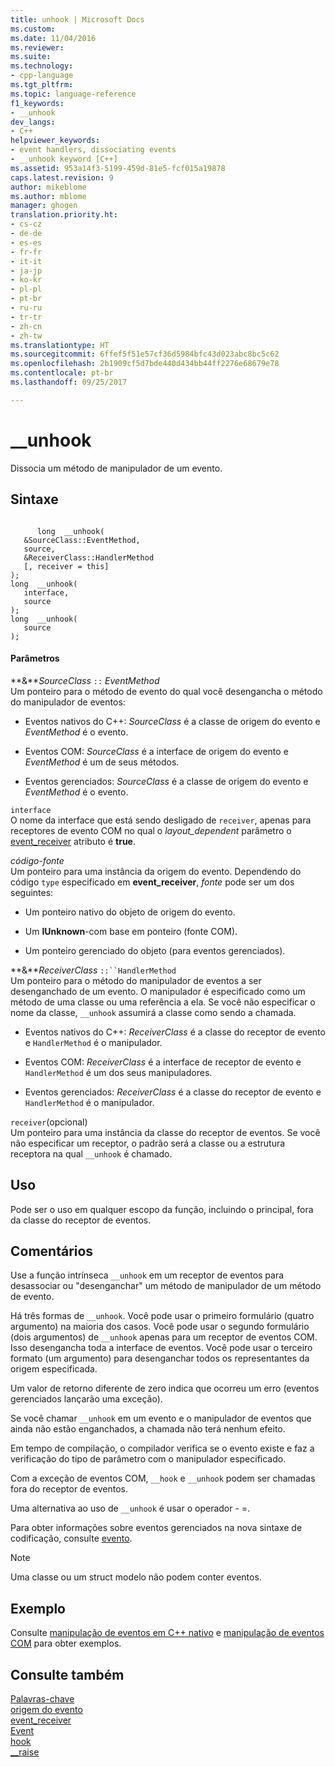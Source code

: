 ```yaml
---
title: unhook | Microsoft Docs
ms.custom: 
ms.date: 11/04/2016
ms.reviewer: 
ms.suite: 
ms.technology:
- cpp-language
ms.tgt_pltfrm: 
ms.topic: language-reference
f1_keywords:
- __unhook
dev_langs:
- C++
helpviewer_keywords:
- event handlers, dissociating events
- __unhook keyword [C++]
ms.assetid: 953a14f3-5199-459d-81e5-fcf015a19878
caps.latest.revision: 9
author: mikeblome
ms.author: mblome
manager: ghogen
translation.priority.ht:
- cs-cz
- de-de
- es-es
- fr-fr
- it-it
- ja-jp
- ko-kr
- pl-pl
- pt-br
- ru-ru
- tr-tr
- zh-cn
- zh-tw
ms.translationtype: HT
ms.sourcegitcommit: 6ffef5f51e57cf36d5984bfc43d023abc8bc5c62
ms.openlocfilehash: 2b1909cf5d7bde440d434bb44ff2276e68679e78
ms.contentlocale: pt-br
ms.lasthandoff: 09/25/2017

---
```

# <a name="unhook"></a>__unhook
Dissocia um método de manipulador de um evento.  
  
## <a name="syntax"></a>Sintaxe  
  
```  
  
      long  __unhook(  
   &SourceClass::EventMethod,  
   source,  
   &ReceiverClass::HandlerMethod  
   [, receiver = this]   
);  
long  __unhook(   
   interface,  
   source  
);  
long  __unhook(  
   source   
);  
```  
  
#### <a name="parameters"></a>Parâmetros  
 **&***SourceClass* `::` *EventMethod*  
 Um ponteiro para o método de evento do qual você desengancha o método do manipulador de eventos:  
  
-   Eventos nativos do C++: *SourceClass* é a classe de origem do evento e *EventMethod* é o evento.  
  
-   Eventos COM: *SourceClass* é a interface de origem do evento e *EventMethod* é um de seus métodos.  
  
-   Eventos gerenciados: *SourceClass* é a classe de origem do evento e *EventMethod* é o evento.  
  
 `interface`  
 O nome da interface que está sendo desligado de `receiver`, apenas para receptores de evento COM no qual o *layout_dependent* parâmetro o [event_receiver](../windows/event-receiver.md) atributo é **true**.  
  
 *código-fonte*  
 Um ponteiro para uma instância da origem do evento. Dependendo do código `type` especificado em **event_receiver**, *fonte* pode ser um dos seguintes:  
  
-   Um ponteiro nativo do objeto de origem do evento.  
  
-   Um **IUnknown**-com base em ponteiro (fonte COM).  
  
-   Um ponteiro gerenciado do objeto (para eventos gerenciados).  
  
 **&***ReceiverClass* `::``HandlerMethod`  
 Um ponteiro para o método do manipulador de eventos a ser desenganchado de um evento. O manipulador é especificado como um método de uma classe ou uma referência a ela. Se você não especificar o nome da classe, `__unhook` assumirá a classe como sendo a chamada.  
  
-   Eventos nativos do C++: *ReceiverClass* é a classe do receptor de evento e `HandlerMethod` é o manipulador.  
  
-   Eventos COM: *ReceiverClass* é a interface de receptor de evento e `HandlerMethod` é um dos seus manipuladores.  
  
-   Eventos gerenciados: *ReceiverClass* é a classe do receptor de evento e `HandlerMethod` é o manipulador.  
  
 `receiver`(opcional)  
 Um ponteiro para uma instância da classe do receptor de eventos. Se você não especificar um receptor, o padrão será a classe ou a estrutura receptora na qual `__unhook` é chamado.  
  
## <a name="usage"></a>Uso  
 Pode ser o uso em qualquer escopo da função, incluindo o principal, fora da classe do receptor de eventos.  
  
## <a name="remarks"></a>Comentários  
 Use a função intrínseca `__unhook` em um receptor de eventos para desassociar ou "desenganchar" um método de manipulador de um método de evento.  
  
 Há três formas de `__unhook`. Você pode usar o primeiro formulário (quatro argumento) na maioria dos casos. Você pode usar o segundo formulário (dois argumentos) de `__unhook` apenas para um receptor de eventos COM. Isso desengancha toda a interface de eventos. Você pode usar o terceiro formato (um argumento) para desenganchar todos os representantes da origem especificada.  
  
 Um valor de retorno diferente de zero indica que ocorreu um erro (eventos gerenciados lançarão uma exceção).  
  
 Se você chamar `__unhook` em um evento e o manipulador de eventos que ainda não estão enganchados, a chamada não terá nenhum efeito.  
  
 Em tempo de compilação, o compilador verifica se o evento existe e faz a verificação do tipo de parâmetro com o manipulador especificado.  
  
 Com a exceção de eventos COM, `__hook` e `__unhook` podem ser chamadas fora do receptor de eventos.  
  
 Uma alternativa ao uso de `__unhook` é usar o operador - =.  
  
 Para obter informações sobre eventos gerenciados na nova sintaxe de codificação, consulte [evento](../windows/event-cpp-component-extensions.md).  
  
> [!NOTE]
>  Uma classe ou um struct modelo não podem conter eventos.  
  
## <a name="example"></a>Exemplo  
 Consulte [manipulação de eventos em C++ nativo](../cpp/event-handling-in-native-cpp.md) e [manipulação de eventos COM](../cpp/event-handling-in-com.md) para obter exemplos.  
  
## <a name="see-also"></a>Consulte também  
 [Palavras-chave](../cpp/keywords-cpp.md)   
 [origem do evento](../windows/event-source.md)   
 [event_receiver](../windows/event-receiver.md)   
 [Event](../cpp/event.md)   
 [hook](../cpp/hook.md)   
 [__raise](../cpp/raise.md)
